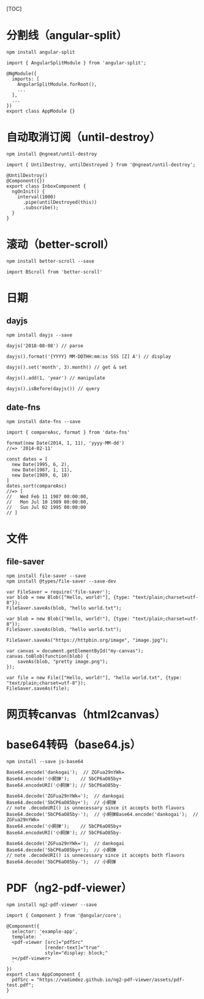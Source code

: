 [TOC]



# 分割线（angular-split）

[office]: https://bertrandg.github.io/angular-split/#/

```
npm install angular-split
```

```
import { AngularSplitModule } from 'angular-split';
  
@NgModule({
  imports: [
    AngularSplitModule.forRoot(),
    ...
  ],
  ...
})
export class AppModule {}
```

# 自动取消订阅（until-destroy）

[git]: https://github.com/ngneat/until-destroy#readme

```
npm install @ngneat/until-destroy
```

```
import { UntilDestroy, untilDestroyed } from '@ngneat/until-destroy';

@UntilDestroy()
@Component({})
export class InboxComponent {
  ngOnInit() {
    interval(1000)
      .pipe(untilDestroyed(this))
      .subscribe();
  }
}
```

# 滚动（better-scroll）

[offic]: http://ustbhuangyi.github.io/better-scroll/doc/installation.html#npm

```
npm install better-scroll --save
```

```
import BScroll from 'better-scroll'
```



# 日期

## dayjs

[npm]: https://www.npmjs.com/package/dayjs

```
npm install dayjs --save
```

```
dayjs('2018-08-08') // parse
 
dayjs().format('{YYYY} MM-DDTHH:mm:ss SSS [Z] A') // display
 
dayjs().set('month', 3).month() // get & set
 
dayjs().add(1, 'year') // manipulate
 
dayjs().isBefore(dayjs()) // query
```

## date-fns

[office]: https://date-fns.org/

```
npm install date-fns --save
```



```
import { compareAsc, format } from 'date-fns'
 
format(new Date(2014, 1, 11), 'yyyy-MM-dd')
//=> '2014-02-11'
 
const dates = [
  new Date(1995, 6, 2),
  new Date(1987, 1, 11),
  new Date(1989, 6, 10)
]
dates.sort(compareAsc)
//=> [
//   Wed Feb 11 1987 00:00:00,
//   Mon Jul 10 1989 00:00:00,
//   Sun Jul 02 1995 00:00:00
// ]
```

# 文件

## file-saver

[npm]: https://www.npmjs.com/package/file-saver

```
npm install file-saver --save
npm install @types/file-saver --save-dev
```



```
var FileSaver = require('file-saver');
var blob = new Blob(["Hello, world!"], {type: "text/plain;charset=utf-8"});
FileSaver.saveAs(blob, "hello world.txt");

var blob = new Blob(["Hello, world!"], {type: "text/plain;charset=utf-8"});
FileSaver.saveAs(blob, "hello world.txt");

FileSaver.saveAs("https://httpbin.org/image", "image.jpg");

var canvas = document.getElementById("my-canvas");
canvas.toBlob(function(blob) {
    saveAs(blob, "pretty image.png");
});

var file = new File(["Hello, world!"], "hello world.txt", {type: "text/plain;charset=utf-8"});
FileSaver.saveAs(file);
```

# 网页转canvas（html2canvas）

[npm]: https://www.npmjs.com/package/html2canvas

# base64转码（base64.js）

[npm]: https://www.npmjs.com/package/js-base64

```
npm install --save js-base64
```

```
Base64.encode('dankogai');  // ZGFua29nYWk=
Base64.encode('小飼弾');    // 5bCP6aO85by+
Base64.encodeURI('小飼弾'); // 5bCP6aO85by-
 
Base64.decode('ZGFua29nYWk=');  // dankogai
Base64.decode('5bCP6aO85by+');  // 小飼弾
// note .decodeURI() is unnecessary since it accepts both flavors
Base64.decode('5bCP6aO85by-');  // 小飼弾Base64.encode('dankogai');  // ZGFua29nYWk=
Base64.encode('小飼弾');    // 5bCP6aO85by+
Base64.encodeURI('小飼弾'); // 5bCP6aO85by-
 
Base64.decode('ZGFua29nYWk=');  // dankogai
Base64.decode('5bCP6aO85by+');  // 小飼弾
// note .decodeURI() is unnecessary since it accepts both flavors
Base64.decode('5bCP6aO85by-');  // 小飼弾
```

# PDF（ng2-pdf-viewer）

[npm]: https://www.npmjs.com/package/ng2-pdf-viewer

```
npm install ng2-pdf-viewer --save
```

```
import { Component } from '@angular/core';
 
@Component({
  selector: 'example-app',
  template: `
  <pdf-viewer [src]="pdfSrc" 
              [render-text]="true"
              style="display: block;"
  ></pdf-viewer>
  `
})
export class AppComponent {
  pdfSrc = "https://vadimdez.github.io/ng2-pdf-viewer/assets/pdf-test.pdf";
}
```

